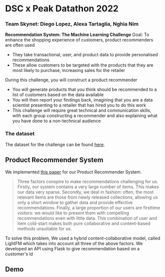 # DSC x Peak Datathon 2022
### Team Skynet: Diego Lopez, Alexa Tartaglia, Nghia Nim


**Recommendation System: The Machine Learning Challenge**
Goal: To enhance the shopping experience of customers, product recommenders are often used

-   They take transactional, user, and product data to provide personalised recommendations
-   These allow customers to be targeted with the products that they are most likely to purchase, increasing sales for the retailer

During this challenge, you will construct a product recommender

-   You will generate products that you think should be recommended to a list of customers based on the data available
-   You will then report your findings back, imagining that you are a data scientist presenting to a retailer that has hired you to do this work
-   This challenge will require great technical and communication skills, with each group constructing a recommender and also explaining what you have done to a non-technical audience

### The dataset

The dataset for the challenge can be found [here](https://www.kaggle.com/datasets/olistbr/brazilian-ecommerce/).
 
## Product Recommender System

We implemented [this paper](https://arxiv.org/pdf/1507.08439.pdf) for our Product Recommender System.

> Three factors conspire to make recommendations challenging for us. Firstly, our system contains a very large number of items. This makes our data very sparse. Secondly, we deal in fashion: often, the most relevant items are those from newly released collections, allowing us only a short window to gather data and provide effective recommendations. Finally, a large proportion of our users are firsttime visitors: we would like to present them with compelling recommendations even with little data. This combination of user and item cold-start makes both pure collaborative and content-based methods unsuitable for us.

To solve this problem, We used a hybrid content-collaborative model, called LightFM which takes into account all three of the above factors. We developed an API using Flask to give recommendation based on a customer's id

## Demo
